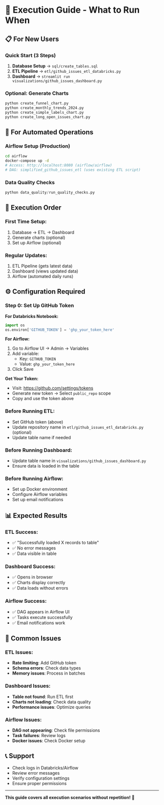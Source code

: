 # 🚀 **Execution Guide - What to Run When**

## **📋 For New Users**

### **Quick Start (3 Steps)**
1. **Database Setup** → `sql/create_tables.sql`
2. **ETL Pipeline** → `etl/github_issues_etl_databricks.py`
3. **Dashboard** → `streamlit run visualizations/github_issues_dashboard.py`

### **Optional: Generate Charts**
```python
python create_funnel_chart.py
python create_monthly_trends_2024.py
python create_simple_labels_chart.py
python create_long_open_issues_chart.py
```

## **🔄 For Automated Operations**

### **Airflow Setup (Production)**
```bash
cd airflow
docker-compose up -d
# Access: http://localhost:8080 (airflow/airflow)
# DAG: simplified_github_issues_etl (uses existing ETL script)
```

### **Data Quality Checks**
```python
python data_quality/run_quality_checks.py
```

## **🎯 Execution Order**

### **First Time Setup:**
1. Database → ETL → Dashboard
2. Generate charts (optional)
3. Set up Airflow (optional)

### **Regular Updates:**
1. ETL Pipeline (gets latest data)
2. Dashboard (views updated data)
3. Airflow (automated daily runs)

## **⚙️ Configuration Required**

### **Step 0: Set Up GitHub Token**

**For Databricks Notebook:**
```python
import os
os.environ['GITHUB_TOKEN'] = 'ghp_your_token_here'
```

**For Airflow:**
1. Go to Airflow UI → Admin → Variables
2. Add variable:
   - Key: `GITHUB_TOKEN`
   - Value: `ghp_your_token_here`
3. Click Save

**Get Your Token:**
- Visit: https://github.com/settings/tokens
- Generate new token → Select `public_repo` scope
- Copy and use the token above

### **Before Running ETL:**
- Set GitHub token (above)
- Update repository name in `etl/github_issues_etl_databricks.py` (optional)
- Update table name if needed

### **Before Running Dashboard:**
- Update table name in `visualizations/github_issues_dashboard.py`
- Ensure data is loaded in the table

### **Before Running Airflow:**
- Set up Docker environment
- Configure Airflow variables
- Set up email notifications

## **📊 Expected Results**

### **ETL Success:**
- ✅ "Successfully loaded X records to table"
- ✅ No error messages
- ✅ Data visible in table

### **Dashboard Success:**
- ✅ Opens in browser
- ✅ Charts display correctly
- ✅ Data loads without errors

### **Airflow Success:**
- ✅ DAG appears in Airflow UI
- ✅ Tasks execute successfully
- ✅ Email notifications work

## **🚨 Common Issues**

### **ETL Issues:**
- **Rate limiting**: Add GitHub token
- **Schema errors**: Check data types
- **Memory issues**: Process in batches

### **Dashboard Issues:**
- **Table not found**: Run ETL first
- **Charts not loading**: Check data quality
- **Performance issues**: Optimize queries

### **Airflow Issues:**
- **DAG not appearing**: Check file permissions
- **Task failures**: Review logs
- **Docker issues**: Check Docker setup

## **📞 Support**

- Check logs in Databricks/Airflow
- Review error messages
- Verify configuration settings
- Ensure proper permissions

---

**This guide covers all execution scenarios without repetition!** 🎯
